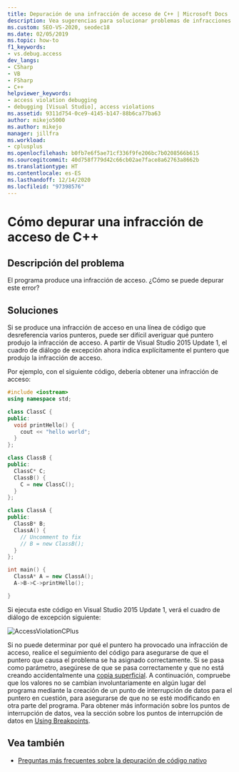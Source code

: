 ```yaml
---
title: Depuración de una infracción de acceso de C++ | Microsoft Docs
description: Vea sugerencias para solucionar problemas de infracciones de acceso cuando hay más de un puntero como candidatos. En las versiones recientes de Visual Studio, se nombra el puntero incorrecto.
ms.custom: SEO-VS-2020, seodec18
ms.date: 02/05/2019
ms.topic: how-to
f1_keywords:
- vs.debug.access
dev_langs:
- CSharp
- VB
- FSharp
- C++
helpviewer_keywords:
- access violation debugging
- debugging [Visual Studio], access violations
ms.assetid: 9311d754-0ce9-4145-b147-88b6ca77ba63
author: mikejo5000
ms.author: mikejo
manager: jillfra
ms.workload:
- cplusplus
ms.openlocfilehash: b0fb7e6f5ae71cf336f9fe206bc7b0208566b615
ms.sourcegitcommit: 40d758f779d42c66cb02ae7face8a62763a8662b
ms.translationtype: HT
ms.contentlocale: es-ES
ms.lasthandoff: 12/14/2020
ms.locfileid: "97398576"
---
```

# <a name="how-can-i-debug-a-c-access-violation"></a>Cómo depurar una infracción de acceso de C++

## <a name="problem-description"></a>Descripción del problema

El programa produce una infracción de acceso. ¿Cómo se puede depurar este error?

## <a name="solution"></a>Soluciones

Si se produce una infracción de acceso en una línea de código que desreferencia varios punteros, puede ser difícil averiguar qué puntero produjo la infracción de acceso. A partir de Visual Studio 2015 Update 1, el cuadro de diálogo de excepción ahora indica explícitamente el puntero que produjo la infracción de acceso.

Por ejemplo, con el siguiente código, debería obtener una infracción de acceso:

```C++
#include <iostream>
using namespace std;

class ClassC {
public:
  void printHello() {
    cout << "hello world";
  }
};

class ClassB {
public:
  ClassC* C;
  ClassB() {
    C = new ClassC();
  }
};

class ClassA {
public:
  ClassB* B;
  ClassA() {
    // Uncomment to fix
    // B = new ClassB();
  }
};

int main() {
  ClassA* A = new ClassA();
  A->B->C->printHello();

}
```

Si ejecuta este código en Visual Studio 2015 Update 1, verá el cuadro de diálogo de excepción siguiente:

![AccessViolationCPlus](../debugger/media/accessviolationcplus.png "AccessViolationCPlus")

Si no puede determinar por qué el puntero ha provocado una infracción de acceso, realice el seguimiento del código para asegurarse de que el puntero que causa el problema se ha asignado correctamente.  Si se pasa como parámetro, asegúrese de que se pasa correctamente y que no está creando accidentalmente una [copia superficial](https://stackoverflow.com/questions/184710/what-is-the-difference-between-a-deep-copy-and-a-shallow-copy). A continuación, compruebe que los valores no se cambian involuntariamente en algún lugar del programa mediante la creación de un punto de interrupción de datos para el puntero en cuestión, para asegurarse de que no se esté modificando en otra parte del programa. Para obtener más información sobre los puntos de interrupción de datos, vea la sección sobre los puntos de interrupción de datos en [Using Breakpoints](../debugger/using-breakpoints.md).

## <a name="see-also"></a>Vea también
- [Preguntas más frecuentes sobre la depuración de código nativo](../debugger/debugging-native-code-faqs.md)